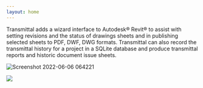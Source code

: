 ```yaml
---
layout: home
---
```


Transmittal adds a wizard interface to Autodesk® Revit® to assist with setting revisions and the status of drawings sheets and in publishing selected sheets to PDF, DWF, DWG formats.  Transmittal can also record the transmittal history for a project in a SQLite database and produce transmittal reports and historic document issue sheets.

![Screenshot 2022-06-06 064221](https://user-images.githubusercontent.com/1886088/172102241-c7e597ad-ac73-45c0-ad63-7f65f5f0eddb.png)

<a href="https://github.com/russgreen/Transmittal/releases"><img src="https://img.shields.io/badge/DOWNLOAD-From%20Github%20Releases-blue" /></a>

